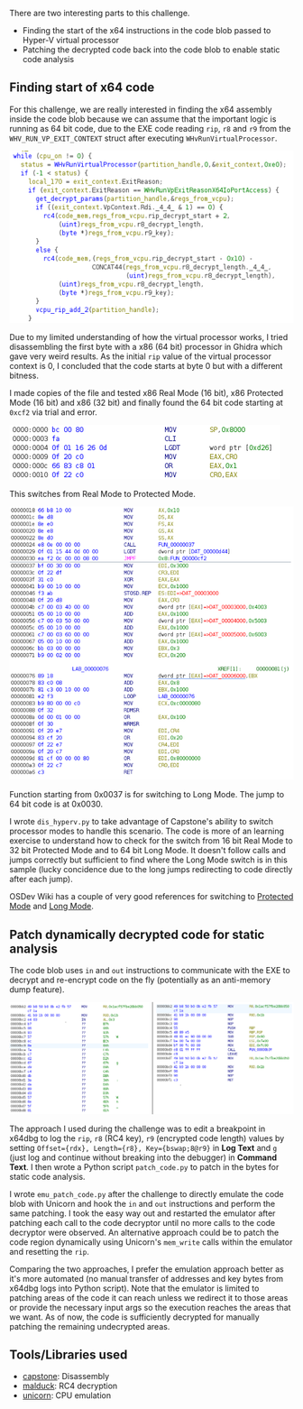 There are two interesting parts to this challenge.

- Finding the start of the x64 instructions in the code blob passed to Hyper-V
virtual processor
- Patching the decrypted code back into the code blob to enable static code
  analysis

## Finding start of x64 code

For this challenge, we are really interested in finding the x64 assembly
inside the code blob because we can assume that the important logic is running as
64 bit code, due to the EXE code reading `rip`, `r8` and `r9` from the
`WHV_RUN_VP_EXIT_CONTEXT` struct after executing `WHvRunVirtualProcessor`.

![Reading values for decrypting code](img/ch12_01.png)

Due to my limited understanding of how the virtual processor works, I
tried disassembling the first byte with a x86 (64 bit) processor in Ghidra which
gave very weird results. As the initial `rip` value of the virtual processor
context is 0, I concluded that the code starts at byte 0 but with a different
bitness.

I made copies of the file and tested x86 Real Mode (16 bit), x86 Protected Mode
(16 bit) and x86 (32 bit) and finally found the 64 bit code starting at `0xcf2` via
trial and error.

![Protected Mode switch](img/ch12_02.png)

This switches from Real Mode to Protected Mode.

![Long Mode switch](img/ch12_03.png)

Function starting from 0x0037 is for switching to Long Mode. The jump to 64 bit
code is at 0x0030.

I wrote `dis_hyperv.py` to take advantage of Capstone's ability to switch processor
modes to handle this scenario. The code is more of an learning exercise to
understand how to check for the switch from 16 bit Real Mode to 32 bit Protected
Mode and to 64 bit Long Mode. It doesn't follow calls and jumps correctly but
sufficient to find where the Long Mode switch is in this sample (lucky
concidence due to the long jumps redirecting to code directly after each jump).

OSDev Wiki has a couple of very good references for switching to
[Protected Mode](https://wiki.osdev.org/Protected_Mode) and
[Long Mode](https://wiki.osdev.org/Setting_Up_Long_Mode).

## Patch dynamically decrypted code for static analysis

The code blob uses `in` and `out` instructions to communicate with the EXE to
decrypt and re-encrypt code on the fly (potentially as an anti-memory dump feature).

![RC4 encrypted code](img/ch12_04.png)

The approach I used during the challenge was to edit a breakpoint in x64dbg to
log the `rip`, `r8` (RC4 key), `r9` (encrypted code length) values by setting
`Offset={rdx}, Length={r8}, Key={bswap;8@r9}` in **Log Text** and `g` (just log
and continue without breaking into the debugger) in **Command Text**. I then wrote
a Python script `patch_code.py` to patch in the bytes for static code analysis.

I wrote `emu_patch_code.py` after the challenge to directly emulate the code blob
with Unicorn and hook the `in` and `out` instructions and perform the same
patching. I took the easy way out and restarted the emulator after patching
each call to the code decryptor until no more calls to the code decryptor were
observed. An alternative approach could be to patch the code region dynamically
using Unicorn's `mem_write` calls within the emulator and resetting the `rip`.

Comparing the two approaches, I prefer the emulation approach better as it's
more automated (no manual transfer of addresses and key bytes from x64dbg logs
into Python script). Note that the emulator is limited to patching areas of the
code it can reach unless we redirect it to those areas or provide the necessary
input args so the execution reaches the areas that we want. As of now, the code
is sufficiently decrypted for manually patching the remaining undecrypted areas.

## Tools/Libraries used
- [capstone](https://www.capstone-engine.org/lang_python.html): Disassembly
- [malduck](https://malduck.readthedocs.io/en/latest/): RC4 decryption
- [unicorn](https://www.unicorn-engine.org/docs/tutorial.html): CPU emulation
